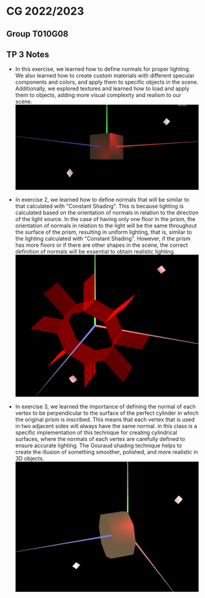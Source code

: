 # CG 2022/2023

## Group T010G08

## TP 3 Notes

- In this exercise, we learned how to define normals for proper lighting. We also learned how to create custom materials with different specular components and colors, and apply them to specific objects in the scene. Additionally, we explored textures and learned how to load and apply them to objects, adding more visual complexity and realism to our scene. 
![Screenshot 1](screenshots/cg-t10g08-tp3-1a.png)

- In exercise 2, we learned how to define normals that will be similar to that calculated with "Constant Shading". This is because lighting is calculated based on the orientation of normals in relation to the direction of the light source. In the case of having only one floor in the prism, the orientation of normals in relation to the light will be the same throughout the surface of the prism, resulting in uniform lighting, that is, similar to the lighting calculated with "Constant Shading". However, if the prism has more floors or if there are other shapes in the scene, the correct definition of normals will be essential to obtain realistic lighting.
![Screenshot 2](screenshots/cg-t10g08-tp3-2.png)

- In exercise 3, we learned the importance of defining the normal of each vertex to be perpendicular to the surface of the perfect cylinder in which the original prism is inscribed. This means that each vertex that is used in two adjacent sides will always have the same normal. in this class is a specific implementation of this technique for creating cylindrical surfaces, where the normals of each vertex are carefully defined to ensure accurate lighting. The Gouraud shading technique helps to create the illusion of something smoother, polished, and more realistic in 3D objects.
![Screenshot 3](screenshots/cg-t10g08-tp3-3.png)